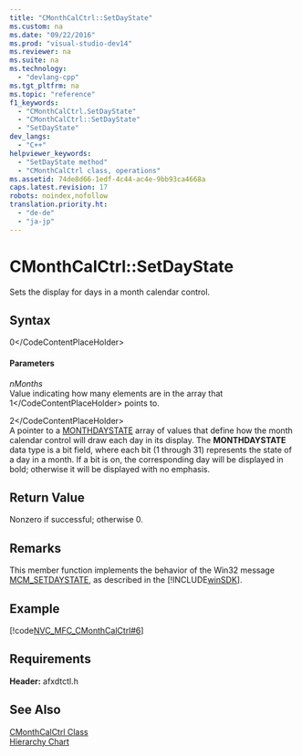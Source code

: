 ```yaml
---
title: "CMonthCalCtrl::SetDayState"
ms.custom: na
ms.date: "09/22/2016"
ms.prod: "visual-studio-dev14"
ms.reviewer: na
ms.suite: na
ms.technology: 
  - "devlang-cpp"
ms.tgt_pltfrm: na
ms.topic: "reference"
f1_keywords: 
  - "CMonthCalCtrl.SetDayState"
  - "CMonthCalCtrl::SetDayState"
  - "SetDayState"
dev_langs: 
  - "C++"
helpviewer_keywords: 
  - "SetDayState method"
  - "CMonthCalCtrl class, operations"
ms.assetid: 74de8d66-1edf-4c44-ac4e-9bb93ca4668a
caps.latest.revision: 17
robots: noindex,nofollow
translation.priority.ht: 
  - "de-de"
  - "ja-jp"
---
```

# CMonthCalCtrl::SetDayState
Sets the display for days in a month calendar control.  
  
## Syntax  
  
<CodeContentPlaceHolder>0\</CodeContentPlaceHolder>  
#### Parameters  
 *nMonths*  
 Value indicating how many elements are in the array that <CodeContentPlaceHolder>1\</CodeContentPlaceHolder> points to.  
  
 <CodeContentPlaceHolder>2\</CodeContentPlaceHolder>  
 A pointer to a [MONTHDAYSTATE](http://msdn.microsoft.com/library/windows/desktop/bb760915) array of values that define how the month calendar control will draw each day in its display. The **MONTHDAYSTATE** data type is a bit field, where each bit (1 through 31) represents the state of a day in a month. If a bit is on, the corresponding day will be displayed in bold; otherwise it will be displayed with no emphasis.  
  
## Return Value  
 Nonzero if successful; otherwise 0.  
  
## Remarks  
 This member function implements the behavior of the Win32 message [MCM_SETDAYSTATE](http://msdn.microsoft.com/library/windows/desktop/bb761004), as described in the [!INCLUDE[winSDK](../vs140/includes/winsdk_md.md)].  
  
## Example  
 [!code[NVC_MFC_CMonthCalCtrl#6](../vs140/codesnippet/CPP/cmonthcalctrl--setdaystate_1.cpp)]  
  
## Requirements  
 **Header:** afxdtctl.h  
  
## See Also  
 [CMonthCalCtrl Class](../vs140/cmonthcalctrl-class.md)   
 [Hierarchy Chart](../vs140/hierarchy-chart.md)